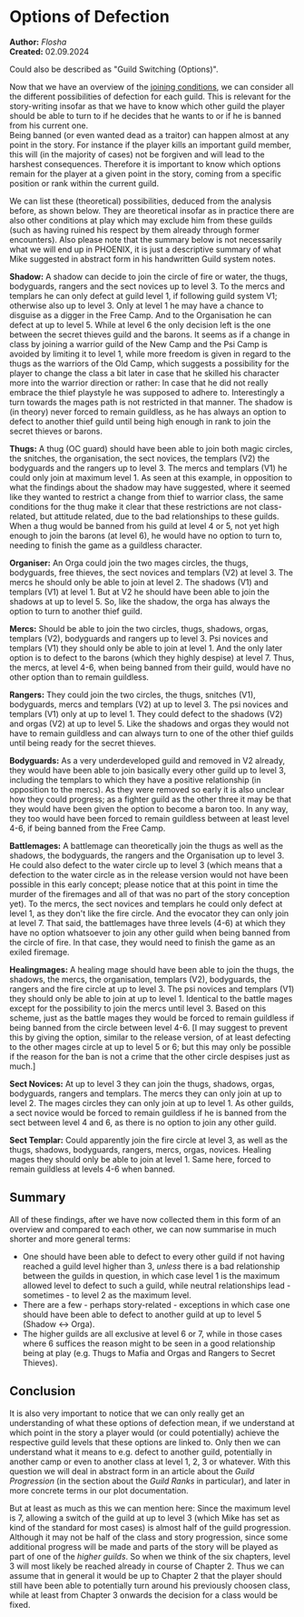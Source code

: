 # Options of Defection

**Author:** *Flosha*  
**Created:** 02.09.2024  

Could also be described as "Guild Switching (Options)".

Now that we have an overview of the [joining conditions](/story/factions/guilds-joining-conditions), we can consider all the different possibilities of defection for each guild. This is relevant for the story-writing insofar as that we have to know which other guild the player should be able to turn to if he decides that he wants to or if he is banned from his current one.  
Being banned (or even wanted dead as a traitor) can happen almost at any point in the story. For instance if the player kills an important guild member, this will (in the majority of cases) not be forgiven and will lead to the harshest consequences. Therefore it is important to know which options remain for the player at a given point in the story, coming from a specific position or rank within the current guild. 

We can list these (theoretical) possibilities, deduced from the analysis before, as shown below. They are theoretical insofar as in practice there are also other conditions at play which may exclude him from these guilds (such as having ruined his respect by them already through former encounters). Also please note that the summary below is not necessarily what we will end up in PHOENIX, it is just a descriptive summary of what Mike suggested in abstract form in his handwritten Guild system notes. 

**Shadow:** A shadow can decide to join the circle of fire or water, the thugs, bodyguards, rangers and the sect novices up to level 3. To the mercs and templars he can only defect at guild level 1, if following guild system V1; otherwise also up to level 3. Only at level 1 he may have a chance to disguise as a digger in the Free Camp. And to the Organisation he can defect at up to level 5. While at level 6 the only decision left is the one between the secret thieves guild and the barons. 
It seems as if a change in class by joining a warrior guild of the New Camp and the Psi Camp is avoided by limiting it to level 1, while more freedom is given in regard to the thugs as the warriors of the Old Camp, which suggests a possibility for the player to change the class a bit later in case that he skilled his character more into the warrior direction or rather: In case that he did not really embrace the thief playstyle he was supposed to adhere to. Interestingly a turn towards the mages path is not restricted in that manner. The shadow is (in theory) never forced to remain guildless, as he has always an option to defect to another thief guild until being high enough in rank to join the secret thieves or barons. 

**Thugs:** A thug (OC guard) should have been able to join both magic circles, the snitches, the organisation, the sect novices, the templars (V2) the bodyguards and the rangers up to level 3. The mercs and templars (V1) he could only join at maximum level 1. As seen at this example, in opposition to what the findings about the shadow may have suggested, where it seemed like they wanted to restrict a change from thief to warrior class, the same conditions for the thug make it clear that these restrictions are not class-related, but attitude related, due to the bad relationships to these guilds. When a thug would be banned from his guild at level 4 or 5, not yet high enough to join the barons (at level 6), he would have no option to turn to, needing to finish the game as a guildless character. 

**Organiser:** An Orga could join the two mages circles, the thugs, bodyguards, free thieves, the sect novices and templars (V2) at level 3. The mercs he should only be able to join at level 2. The shadows (V1) and templars (V1) at level 1. But at V2 he should have been able to join the shadows at up to level 5. So, like the shadow, the orga has always the option to turn to another thief guild. 

**Mercs:** Should be able to join the two circles, thugs, shadows, orgas, templars (V2), bodyguards and rangers up to level 3. Psi novices and templars (V1) they should only be able to join at level 1. And the only later option is to defect to the barons (which they highly despise) at level 7. Thus, the mercs, at level 4-6, when being banned from their guild, would have no other option than to remain guildless. 

**Rangers:** They could join the two circles, the thugs, snitches (V1), bodyguards, mercs and templars (V2) at up to level 3. The psi novices and templars (V1) only at up to level 1. They could defect to the shadows (V2) and orgas (V2) at up to level 5. Like the shadows and orgas they would not have to remain guildless and can always turn to one of the other thief guilds until being ready for the secret thieves. 

**Bodyguards:** As a very underdeveloped guild and removed in V2 already, they would have been able to join basically every other guild up to level 3, including the templars to which they have a positive relationship (in opposition to the mercs). As they were removed so early it is also unclear how they could progress; as a fighter guild as the other three it may be that they would have been given the option to become a baron too. In any way, they too would have been forced to remain guildless between at least level 4-6, if being banned from the Free Camp. 

**Battlemages:** A battlemage can theoretically join the thugs as well as the shadows, the bodyguards, the rangers and the Organisation up to level 3. He could also defect to the water circle up to level 3 (which means that a defection to the water circle as in the release version would not have been possible in this early concept; please notice that at this point in time the murder of the firemages and all of that was no part of the story conception yet). 
To the mercs, the sect novices and templars he could only defect at level 1, as they don't like the fire circle. And the evocator they can only join at level 7. That said, the battlemages have three levels (4-6) at which they have no option whatsoever to join any other guild when being banned from the circle of fire. In that case, they would need to finish the game as an exiled firemage. 

**Healingmages:** A healing mage should have been able to join the thugs, the shadows, the mercs, the organisation, templars (V2), bodyguards, the rangers and the fire circle at up to level 3. The psi novices and templars (V1) they should only be able to join at up to level 1. Identical to the battle mages except for the possibility to join the mercs until level 3. Based on this scheme, just as the battle mages they would be forced to remain guildless if being banned from the circle between level 4-6. [I may suggest to prevent this by giving the option, similar to the release version, of at least defecting to the other mages circle at up to level 5 or 6; but this may only be possible if the reason for the ban is not a crime that the other circle despises just as much.]

**Sect Novices:** At up to level 3 they can join the thugs, shadows, orgas, bodyguards, rangers and templars. The mercs they can only join at up to level 2. The mages circles they can only join at up to level 1. As other guilds, a sect novice would be forced to remain guildless if he is banned from the sect between level 4 and 6, as there is no option to join any other guild. 

**Sect Templar:** Could apparently join the fire circle at level 3, as well as the thugs, shadows, bodyguards, rangers, mercs, orgas, novices. Healing mages they should only be able to join at level 1. Same here, forced to remain guildless at levels 4-6 when banned. 


## Summary

All of these findings, after we have now collected them in this form of an overview and compared to each other, we can now summarise in much shorter and more general terms: <!--I do not want to say that Mikes concept fits into the scheme below in every single case, but it does so mostly:-->

* One should have been able to defect to every other guild if not having reached a guild level higher than 3, *unless* there is a bad relationship between the guilds in question, in which case level 1 is the maximum allowed level to defect to such a guild, while neutral relationships lead - sometimes - to level 2 as the maximum level.   
* There are a few - perhaps story-related - exceptions in which case one should have been able to defect to another guild at up to level 5 (Shadow <-> Orga). 
* The higher guilds are all exclusive at level 6 or 7, while in those cases where 6 suffices the reason might to be seen in a good relationship being at play (e.g. Thugs to Mafia and Orgas and Rangers to Secret Thieves). 


## Conclusion

It is also very important to notice that we can only really get an understanding of what these options of defection mean, if we understand at which point in the story a player would (or could potentially) achieve the respective guild levels that these options are linked to. Only then we can understand what it means to e.g. defect to another guild, potentially in another camp or even to another class at level 1, 2, 3 or whatever. With this question we will deal in abstract form in an article about the *Guild Progression* (in the section about the *Guild Ranks* in particular), and later in more concrete terms in our plot documentation. 

But at least as much as this we can mention here:
Since the maximum level is 7, allowing a switch of the guild at up to level 3 (which Mike has set as kind of the standard for most cases) is almost half of the guild progression. Although it may not be half of the class and story progression, since some additional progress will be made and parts of the story will be played as part of one of the *higher guilds*. So when we think of the six chapters, level 3 will most likely be reached already in course of Chapter 2. Thus we can assume that in general it would be up to Chapter 2 that the player should still have been able to potentially turn around his previously choosen class, while at least from Chapter 3 onwards the decision for a class would be fixed. 

